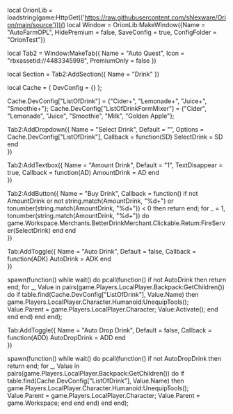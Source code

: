 local OrionLib = loadstring(game:HttpGet(('https://raw.githubusercontent.com/shlexware/Orion/main/source')))()
local Window = OrionLib:MakeWindow({Name = "AutoFarmOPL", HidePremium = false, SaveConfig = true, ConfigFolder = "OrionTest"})





local Tab2 = Window:MakeTab({
	Name = "Auto Quest",
	Icon = "rbxassetid://4483345998",
	PremiumOnly = false
})

local Section = Tab2:AddSection({
	Name = "Drink"
})




local Cache = { DevConfig = {} };

Cache.DevConfig["ListOfDrink"] = {"Cider+", "Lemonade+", "Juice+", "Smoothie+"};
Cache.DevConfig["ListOfDrinkFormMixer"] = {"Cider", "Lemonade", "Juice", "Smoothie", "Milk", "Golden Apple"};



Tab2:AddDropdown({
	Name = "Select Drink",
	Default = "",
	Options = Cache.DevConfig["ListOfDrink"],
	Callback = function(SD)
		SelectDrink = SD
	end    
})

Tab2:AddTextbox({
	Name = "Amount Drink",
	Default = "1",
	TextDisappear = true,
	Callback = function(AD)
		AmountDrink = AD
	end	  
})

Tab2:AddButton({
	Name = "Buy Drink",
	Callback = function()
        if not AmountDrink or not string.match(AmountDrink, "%d+") or tonumber(string.match(AmountDrink, "%d+")) < 0 then return end;
        for _ = 1, tonumber(string.match(AmountDrink, "%d+")) do
            game.Workspace.Merchants.BetterDrinkMerchant.Clickable.Retum:FireServer(SelectDrink)
        end
  	end    
})

Tab:AddToggle({
	Name = "Auto Drink",
	Default = false,
	Callback = function(ADK)
		AutoDrink = ADK
	end    
})

spawn(function()
    while wait() do
        pcall(function()
            if not AutoDrink then return end;
            for _, Value in pairs(game.Players.LocalPlayer.Backpack:GetChildren()) do
                if table.find(Cache.DevConfig["ListOfDrink"], Value.Name) then
                    game.Players.LocalPlayer.Character.Humanoid:UnequipTools();
                    Value.Parent = game.Players.LocalPlayer.Character;
                    Value:Activate();
                end
            end
        end)
    end
end);

Tab:AddToggle({
	Name = "Auto Drop Drink",
	Default = false,
	Callback = function(ADD)
		AutoDropDrink = ADD
	end    
})

spawn(function()
    while wait() do
        pcall(function()
            if not AutoDropDrink then return end;
            for _, Value in pairs(game.Players.LocalPlayer.Backpack:GetChildren()) do
                if table.find(Cache.DevConfig["ListOfDrink"], Value.Name) then
                    game.Players.LocalPlayer.Character.Humanoid:UnequipTools();
                    Value.Parent = game.Players.LocalPlayer.Character;
                    Value.Parent = game.Workspace;
                end
            end
        end)
    end
end);

